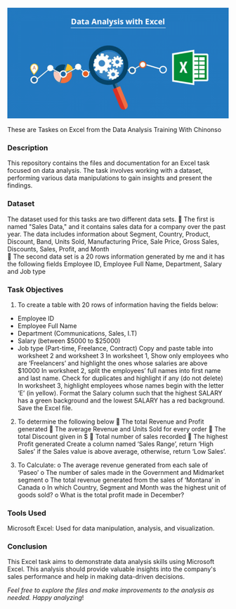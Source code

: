 
![](imagess.png)

These are Taskes on Excel from the Data Analysis Training With Chinonso  

### Description

This repository contains the files and documentation for an Excel task focused on data analysis. The task involves working with a dataset, performing various data manipulations to gain insights and present the findings.

### Dataset
The dataset used for this tasks are two different data sets. 
	The first is named "Sales Data," and it contains sales data for a company over the past year. The data includes information about Segment, Country, Product, Discount, Band, Units Sold, Manufacturing Price, Sale Price, Gross Sales, Discounts, Sales, Profit, and Month	 
	The second  data set is a 20 rows information generated by me and it has the following fields Employee ID, Employee Full Name, Department, Salary and Job type


### Task Objectives

1. To create a table with 20 rows of information having the fields below: 
-	Employee ID
-	Employee Full Name
-	Department (Communications, Sales, I.T)
-	Salary (between $5000 to $25000)
-	Job type (Part-time, Freelance, Contract)
Copy and paste table into worksheet 2 and worksheet 3
In worksheet 1, Show only employees who are ‘Freelancers’ and highlight the ones whose salaries are above $10000
In worksheet 2, split the employees’ full names into first name and last name. Check for duplicates and highlight if any (do not delete)
In worksheet 3, highlight employees whose names begin with the letter ‘E’ (in yellow). Format the Salary column such that the highest SALARY has a green background and the lowest SALARY has a red background.
Save the Excel file.
 
2. To determine the following below
	The total Revenue and Profit generated
	The average Revenue and Units Sold for every order
	The total Discount given in $
	Total number of sales recorded
	The highest Profit generated
Create a column named ‘Sales Range’, return ‘High Sales’ if the Sales value is above average, otherwise, return ‘Low Sales’.
 
3. To Calculate:
o	The average revenue generated from each sale of ‘Paseo’
o	The number of sales made in the Government and Midmarket segment
o	The total revenue generated from the sales of ‘Montana’ in Canada
o	In which Country, Segment and Month was the highest unit of goods sold?
o	What is the total profit made in December?

### Tools Used

Microsoft Excel: Used for data manipulation, analysis, and visualization.

### Conclusion

This Excel task aims to demonstrate data analysis skills using Microsoft Excel. This analysis should provide valuable insights into the company's sales performance and help in making data-driven decisions.

_Feel free to explore the files and make improvements to the analysis as needed. Happy analyzing_!
